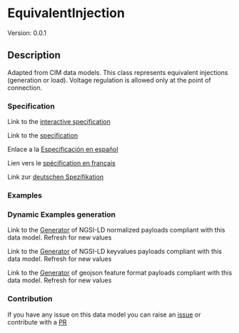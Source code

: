 # EquivalentInjection
Version: 0.0.1

## Description 

Adapted from CIM data models. This class represents equivalent injections (generation or load).  Voltage regulation is allowed only at the point of connection.
### Specification

Link to the [interactive specification](https://swagger.lab.fiware.org/?url=https://github.com/smart-data-models/dataModel.EnergyCIM/blob/master/EquivalentInjection/swagger.yaml)

Link to the [specification](https://github.com/smart-data-models/dataModel.EnergyCIM/blob/master/EquivalentInjection/doc/spec.md)

Enlace a la [Especificación en español](https://github.com/smart-data-models/dataModel.EnergyCIM/blob/master/EquivalentInjection/doc/spec_ES.md)

Lien vers le [spécification en français](https://github.com/smart-data-models/dataModel.EnergyCIM/blob/master/EquivalentInjection/doc/spec_FR.md)

Link zur [deutschen Spezifikation](https://github.com/smart-data-models/dataModel.EnergyCIM/blob/master/EquivalentInjection/doc/spec_DE.md)
### Examples
### Dynamic Examples generation

Link to the [Generator](https://smartdatamodels.org/extra/ngsi-ld_generator.php?schemaUrl=https://raw.githubusercontent.com/smart-data-models/dataModel.EnergyCIM/master/EquivalentInjection/schema.json&email=info@smartdatamodels.org) of NGSI-LD normalized payloads compliant with this data model. Refresh for new values

Link to the [Generator](https://smartdatamodels.org/extra/ngsi-ld_generator_keyvalues.php?schemaUrl=https://raw.githubusercontent.com/smart-data-models/dataModel.EnergyCIM/master/EquivalentInjection/schema.json&email=info@smartdatamodels.org) of NGSI-LD keyvalues payloads compliant with this data model. Refresh for new values

Link to the [Generator](https://smartdatamodels.org/extra/geojson_features_generator_v1.0.php?schemaUrl=https://raw.githubusercontent.com/smart-data-models/dataModel.EnergyCIM/master/EquivalentInjection/schema.json&email=info@smartdatamodels.org) of geojson feature format payloads compliant with this data model. Refresh for new values
### Contribution

 If you have any issue on this data model you can raise an [issue](https://github.com/smart-data-models/dataModel.EnergyCIM/issues)  or contribute with a [PR](https://github.com/smart-data-models/dataModel.EnergyCIM/pulls)